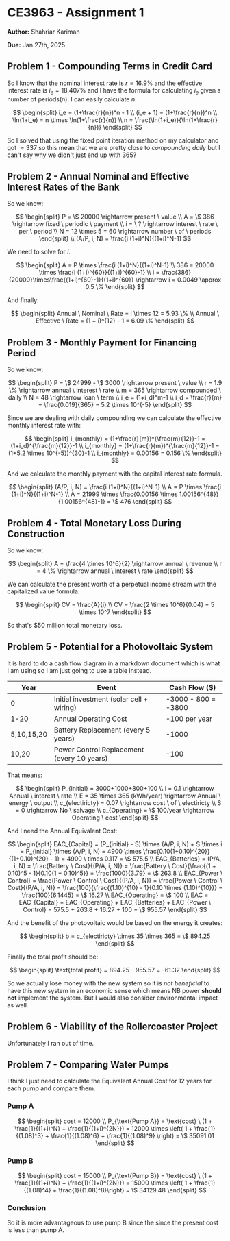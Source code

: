 # CE3963 - Assignment 1

**Author:** Shahriar Kariman

**Due:** Jan 27th, 2025

## Problem 1 - Compounding Terms in Credit Card

So I know that the nominal interest rate is $r = 16.9\%$ and the effective interest rate is $i_e = 18.407\%$ and I have the formula for calculating $i_e$ given a number of periods($n$). I can easily calculate $n$.

$$
\begin{split}
  i_e = (1+\frac{r}{n})^n - 1
  \\
  (i_e + 1) = (1+\frac{r}{n})^n
  \\
  \ln(1+i_e) = n \times \ln(1+\frac{r}{n})
  \\
  n = \frac{\ln(1+i_e)}{\ln(1+\frac{r}{n})}
\end{split}
$$

So I solved that using the fixed point iteration method on my calculator and got $\approx 337$ so this mean that we are pretty close to *compounding daily* but I can't say why we didn't just end up with $365$?

## Problem 2 - Annual Nominal and Effective Interest Rates of the Bank

So we know:

$$
\begin{split}
  P = \$ 20000 \rightarrow present \ value
  \\
  A = \$ 386 \rightarrow fixed \ periodic \ payment
  \\
  i = \ ? \rightarrow interest \ rate \ per \ period
  \\
  N = 12 \times 5 = 60 \rightarrow number \ of \ periods
  \end{split}
  \\
  (A/P, i, N) = \frac{i (1+i)^N}{(1+i)^N-1}
$$

We need to solve for $i$.

$$
\begin{split}
  A = P \times \frac{i (1+i)^N}{(1+i)^N-1}
  \\
  386 = 20000 \times \frac{i (1+i)^{60}}{(1+i)^{60}-1}
  \\
  i = \frac{386}{20000}\times\frac{(1+i)^{60}-1}{(1+i)^{60}} \rightarrow i = 0.0049 \approx 0.5 \%
\end{split}
$$

And finally:

$$
\begin{split}
  Annual \ Nominal \ Rate = i \times 12 = 5.93 \%
  \\
  Annual \ Effective \ Rate = (1 + i)^{12} - 1 = 6.09 \%
\end{split}
$$

## Problem 3 - Monthly Payment for Financing Period

So we know:

$$
\begin{split}
  P = \$ 24999 - \$ 3000 \rightarrow present \ value
  \\
  r = 1.9 \% \rightarrow annual \ interest \ rate
  \\
  m = 365 \rightarrow compounded \ daily
  \\
  N = 48 \rightarrow loan \ term
  \\
  i_e = (1+i_d)^m-1
  \\
  i_d = \frac{r}{m} = \frac{0.019}{365} = 5.2 \times 10^{-5}
\end{split}
$$

Since we are dealing with daily compounding we can calculate the effective monthly interest rate with:

$$
\begin{split}
  i_{monthly} = (1+\frac{r}{m})^{\frac{m}{12}}-1 = (1+i_d)^{\frac{m}{12}}-1
  \\
  i_{monthly} = (1+\frac{r}{m})^{\frac{m}{12}}-1 = (1+5.2 \times 10^{-5})^{30}-1
  \\
  i_{monthly} = 0.00156 = 0.156 \%
\end{split}
$$

And we calculate the monthly payment with the capital interest rate formula.

$$
\begin{split}
  (A/P, i, N) = \frac{i (1+i)^N}{(1+i)^N-1}
  \\
  A = P \times \frac{i (1+i)^N}{(1+i)^N-1}
  \\
  A = 21999 \times \frac{0.00156 \times 1.00156^{48}}{1.00156^{48}-1} = \$ 476
\end{split}
$$

## Problem 4 - Total Monetary Loss During Construction

So we know:

$$
\begin{split}
  A = \frac{4 \times 10^6}{2} \rightarrow annual \ revenue
  \\
  r = 4 \% \rightarrow annual \ interest \ rate
\end{split}
$$

We can calculate the present worth of a perpetual income stream with the capitalized value formula.

$$
\begin{split}
  CV = \frac{A}{i}
  \\
  CV = \frac{2 \times 10^6}{0.04} = 5 \times 10^7
\end{split}
$$

So that's $\$ 50$ million total monetary loss.

## Problem 5 - Potential for a Photovoltaic System

It is hard to do a cash flow diagram in a markdown document which is what I am using so I am just going to use a table instead.

| Year        | Event                                      | Cash Flow ($)             |
|-------------|--------------------------------------------|---------------------------|
| 0           | Initial investment (solar cell + wiring)   | -3000 - 800 = -3800       |
| 1-20        | Annual Operating Cost                      | -100 per year             |
| 5,10,15,20  | Battery Replacement (every 5 years)        | -1000                     |
| 10,20       | Power Control Replacement (every 10 years) | -100                      |

That means:

$$
\begin{split}
  P_{initial} = 3000+1000+800+100
  \\
  i = 0.1 \rightarrow Annual \ interest \ rate
  \\
  E = 35 \times 365 (kWh/year) \rightarrow Annual \ energy \ output
  \\
  c_{electiricty} = 0.07 \rightarrow cost \ of \ electiricty
  \\
  S = 0 \rightarrow No \ salvage
  \\
  c_{Operating} = \$ 100/year \rightarrow Operating \ cost
\end{split}
$$

And I need the Annual Equivalent Cost:

$$
\begin{split}
  EAC_{Capital} = (P_{initial} - S) \times (A/P, i, N) + S \times i = P_{initial} \times (A/P, i, N) = 4900 \times \frac{0.10(1+0.10)^{20}}{(1+0.10)^{20} - 1} = 4900 \ times 0.117 = \$ 575.5
  \\
  EAC_{Batteries} = (P/A, i, N) = \frac{Battery \ Cost}{(P/A, i, N)} = \frac{Battery \ Cost}{\frac{(1 + 0.10)^5 - 1}{0.10(1 + 0.10)^5}} = \frac{1000}{3.79} = \$ 263.8
  \\
  EAC_{Power \ Control} = \frac{Power \ Control \ Cost}{(P/A, i, N)} = \frac{Power \ Control \ Cost}{(P/A, i, N)} = \frac{100}{\frac{(1.10)^{10} - 1}{0.10 \times (1.10)^{10}}} = \frac{100}{6.1445} = \$ 16.27
  \\
  EAC_{Operating} = \$ 100
  \\
  EAC = EAC_{Capital} + EAC_{Operating} + EAC_{Batteries} + EAC_{Power \ Control} = 575.5 + 263.8 + 16.27 + 100 = \$ 955.57
\end{split}
$$

And the benefit of the photovoltaic would be based on the energy it creates:

$$
\begin{split}
  b = c_{electiricty} \times 35 \times 365 = \$ 894.25
\end{split}
$$

Finally the total profit should be:

$$
\begin{split}
  \text{total profit} = 894.25 - 955.57 = -61.32
\end{split}
$$

So we actually lose money with the new system so it is *not beneficial* to have this new system in an economic sense which means NB power **should not** implement the system. But I would also consider environmental impact as well.

## Problem 6 - Viability of the Rollercoaster Project

Unfortunately I ran out of time.

## Problem 7 - Comparing Water Pumps

I think I just need to calculate the Equivalent Annual Cost for 12 years for each pump and compare them.

### Pump A

$$
\begin{split}
  cost = 12000
  \\
  P_{\text{Pump A}} = \text{cost} \ (1 + \frac{1}{(1+i)^N} + \frac{1}{(1+i)^{2N}}) = 12000 \times \left( 1 + \frac{1}{(1.08)^3} + \frac{1}{(1.08)^6} + \frac{1}{(1.08)^9} \right) = \$ 35091.01
\end{split}
$$

### Pump B

$$
\begin{split}
  cost = 15000
  \\
  P_{\text{Pump B}} = \text{cost} \ (1 + \frac{1}{(1+i)^N} + \frac{1}{(1+i)^{2N}}) = 15000 \times \left( 1 + \frac{1}{(1.08)^4} + \frac{1}{(1.08)^8}\right) = \$ 34129.48
\end{split}
$$

### Conclusion

So it is more advantageous to use pump B since the since the present cost is less than pump A.
